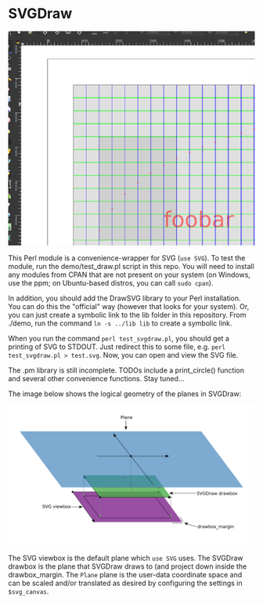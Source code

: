 SVGDraw
=======

![SVGDraw](img/screenshot.png)

This Perl module is a convenience-wrapper for SVG (`use SVG`). To test the
module, run the demo/test_draw.pl script in this repo. You will need to install
any modules from CPAN that are not present on your system (on Windows, use
the ppm; on Ubuntu-based distros, you can call `sudo cpan`).

In addition, you should add the DrawSVG library to your Perl installation. You
can do this the "official" way (however that looks for your system). Or, you can
just create a symbolic link to the lib folder in this repository. From ./demo,
run the command `ln -s ../lib lib` to create a symbolic link.

When you run the command `perl test_svgdraw.pl`, you should get a printing of
SVG to STDOUT. Just redirect this to some file, e.g. `perl test_svgdraw.pl > test.svg`.
Now, you can open and view the SVG file.

The .pm library is still incomplete. TODOs include a print_circle() function
and several other convenience functions. Stay tuned...

The image below shows the logical geometry of the planes in SVGDraw:

![SVGDraw](img/geometry.png)

The SVG viewbox is the default plane which `use SVG` uses. The SVGDraw drawbox
is the plane that SVGDraw draws to (and project down inside the drawbox_margin.
The `Plane` plane is the user-data coordinate space and can be scaled and/or
translated as desired by configuring the settings in `$svg_canvas`.

